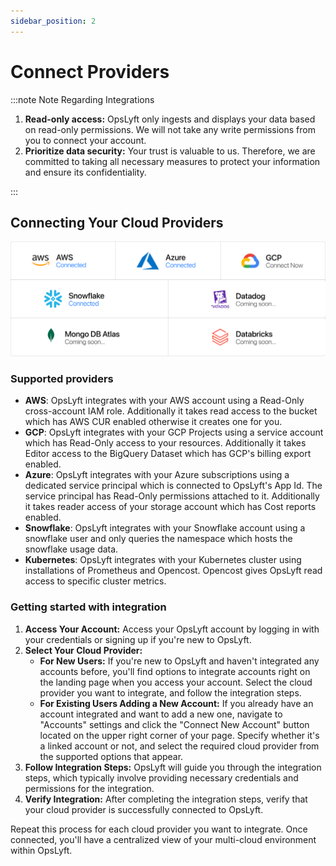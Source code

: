 ```yaml
---
sidebar_position: 2
---
```


# Connect Providers

:::note Note Regarding Integrations

1. **Read-only access:** OpsLyft only ingests and displays your data based on read-only permissions. We will not take any write permissions from you to connect your account.
2. **Prioritize data security:** Your trust is valuable to us. Therefore, we are committed to taking all necessary measures to protect your information and ensure its confidentiality.

:::

## Connecting Your Cloud Providers

![Cloud Optimization](/img/providers1.png)

### Supported providers
- **AWS**: OpsLyft integrates with your AWS account using a Read-Only cross-account IAM role. Additionally it takes read access to the bucket which has AWS CUR enabled otherwise it creates one for you.
- **GCP**: OpsLyft integrates with your GCP Projects using a service account which has Read-Only access to your resources. Additionally it takes Editor access to the BigQuery Dataset which has GCP's billing export enabled. 
- **Azure**: OpsLyft integrates with your Azure subscriptions using a dedicated service principal which is connected to OpsLyft's App Id. The service principal has Read-Only permissions attached to it. Additionally it takes reader access of your storage account which has Cost reports enabled. 
- **Snowflake**: OpsLyft integrates with your Snowflake account using a snowflake user and only queries the namespace which hosts the snowflake usage data. 
- **Kubernetes**: OpsLyft integrates with your Kubernetes cluster using installations of Prometheus and Opencost. Opencost gives OpsLyft read access to specific cluster metrics. 

### Getting started with integration
1. **Access Your Account:** Access your OpsLyft account by logging in with your credentials or signing up if you're new to OpsLyft.
2. **Select Your Cloud Provider:**
   - **For New Users:** If you're new to OpsLyft and haven't integrated any accounts before, you'll find options to integrate accounts right on the landing page when you access your account. Select the cloud provider you want to integrate, and follow the integration steps.
   - **For Existing Users Adding a New Account:** If you already have an account integrated and want to add a new one, navigate to "Accounts" settings and click the "Connect New Account" button located on the upper right corner of your page. Specify whether it's a linked account or not, and select the required cloud provider from the supported options that appear.
3. **Follow Integration Steps:** OpsLyft will guide you through the integration steps, which typically involve providing necessary credentials and permissions for the integration.
4. **Verify Integration:** After completing the integration steps, verify that your cloud provider is successfully connected to OpsLyft.
<!-- ![Cloud Optimization](/img/introduction/AWSsuccess.png) -->
<!-- <img src="/img/introduction/AWSsuccess.png" alt="Success" style={{width:200}}/> -->
Repeat this process for each cloud provider you want to integrate. Once connected, you'll have a centralized view of your multi-cloud environment within OpsLyft.
